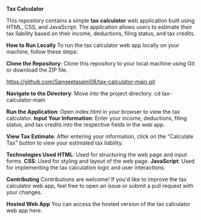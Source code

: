 **Tax Calculator**

This repository contains a simple **tax calculator** web application built using HTML, CSS, and JavaScript. The application allows users to estimate their tax liability based on their income, deductions, filing status, and tax credits.

**How to Run Locally**
To run the tax calculator web app locally on your machine, follow these steps:

**Clone the Repository**: Clone this repository to your local machine using Git or download the ZIP file.

https://github.com/Sangeetasaini08/tax-calculator-main.git

**Navigate to the Directory**: Move into the project directory.
cd tax-calculator-main

**Run the Application**: Open index.html in your browser to view the tax calculator.
**Input Your Information**: Enter your income, deductions, filing status, and tax credits into the respective fields in the web app.

**View Tax Estimate**: After entering your information, click on the "Calculate Tax" button to view your estimated tax liability.

**Technologies Used**
**HTML**: Used for structuring the web page and input forms.
**CSS**: Used for styling and layout of the web page.
**JavaScript**: Used for implementing the tax calculation logic and user interactions.

**Contributing**
Contributions are welcome! If you'd like to improve the tax calculator web app, feel free to open an issue or submit a pull request with your changes.

**Hosted Web App**
You can access the hosted version of the tax calculator web app here.






